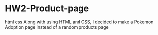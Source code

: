 # HW2-Product-page
html css
Along with using HTML and CSS, I decided to make a Pokemon Adoption page instead of a random products page
